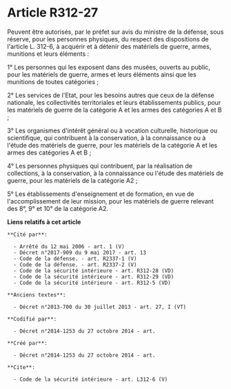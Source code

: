 # Article R312-27

Peuvent être autorisés, par le préfet sur avis du ministre de la défense, sous réserve, pour les personnes physiques, du
respect des dispositions de l'article L. 312-6, à acquérir et à détenir des matériels de guerre, armes, munitions et leurs
éléments : 

1° Les personnes qui les exposent dans des musées, ouverts au public, pour les matériels de guerre, armes et leurs éléments
ainsi que les munitions de toutes catégories ; 

2° Les services de l'Etat, pour les besoins autres que ceux de la défense nationale, les collectivités territoriales et leurs
établissements publics, pour les matériels de guerre de la catégorie A et les armes des catégories A et B ; 

3° Les organismes d'intérêt général ou à vocation culturelle, historique ou scientifique, qui contribuent à la conservation,
à la connaissance ou à l'étude des matériels de guerre, pour les matériels de la catégorie A et les armes des catégories A et
B ; 

4° Les personnes physiques qui contribuent, par la réalisation de collections, à la conservation, à la connaissance ou
l'étude des matériels de guerre, pour les matériels de la catégorie A2 ; 

5° Les établissements d'enseignement et de formation, en vue de l'accomplissement de leur mission, pour les matériels de
guerre relevant des 8°, 9° et 10° de la catégorie A2.

**Liens relatifs à cet article**

	**Cité par**:

	  - Arrêté du 12 mai 2006 - art. 1 (V)
	  - Décret n°2017-909 du 9 mai 2017 - art. 13
	  - Code de la défense. - art. R2337-1 (V)
	  - Code de la défense. - art. R2337-2 (V)
	  - Code de la sécurité intérieure - art. R312-28 (VD)
	  - Code de la sécurité intérieure - art. R312-29 (VD)
	  - Code de la sécurité intérieure - art. R312-5 (VD)

	**Anciens textes**:

	  - Décret n°2013-700 du 30 juillet 2013 - art. 27, I (VT)

	**Codifié par**:

	  - Décret n°2014-1253 du 27 octobre 2014 - art.

	**Créé par**:

	  - Décret n°2014-1253 du 27 octobre 2014 - art.

	**Cite**:

	  - Code de la sécurité intérieure - art. L312-6 (V)
